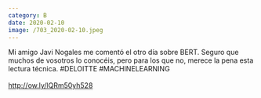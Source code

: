 ```yaml
--- 
category: B 
date: 2020-02-10 
image: /703_2020-02-10.jpeg 
--- 
```


Mi amigo Javi Nogales me comentó el otro día sobre BERT. Seguro que muchos de vosotros lo conocéis, pero para los que no, merece la pena esta lectura técnica. #DELOITTE #MACHINELEARNING<br><br>http://ow.ly/lQRm50yh528